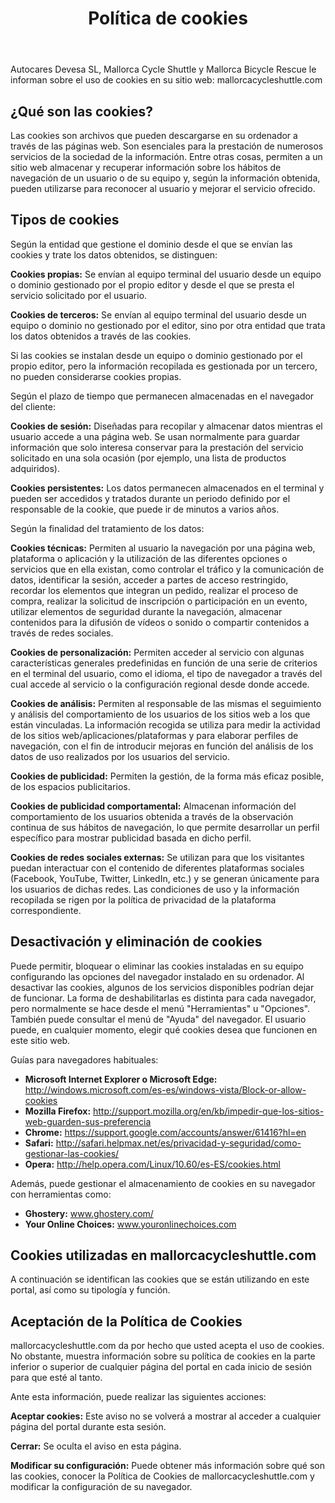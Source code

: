 ﻿---
title: "Política de cookies"
translationKey: cookie-policy
---

Autocares Devesa SL, Mallorca Cycle Shuttle y Mallorca Bicycle Rescue le informan sobre el uso de cookies en su sitio web: mallorcacycleshuttle.com

## ¿Qué son las cookies?

Las cookies son archivos que pueden descargarse en su ordenador a través de las páginas web. Son esenciales para la prestación de numerosos servicios de la sociedad de la información. Entre otras cosas, permiten a un sitio web almacenar y recuperar información sobre los hábitos de navegación de un usuario o de su equipo y, según la información obtenida, pueden utilizarse para reconocer al usuario y mejorar el servicio ofrecido.

## Tipos de cookies

Según la entidad que gestione el dominio desde el que se envían las cookies y trate los datos obtenidos, se distinguen:

**Cookies propias:** Se envían al equipo terminal del usuario desde un equipo o dominio gestionado por el propio editor y desde el que se presta el servicio solicitado por el usuario.

**Cookies de terceros:** Se envían al equipo terminal del usuario desde un equipo o dominio no gestionado por el editor, sino por otra entidad que trata los datos obtenidos a través de las cookies.

Si las cookies se instalan desde un equipo o dominio gestionado por el propio editor, pero la información recopilada es gestionada por un tercero, no pueden considerarse cookies propias.

Según el plazo de tiempo que permanecen almacenadas en el navegador del cliente:

**Cookies de sesión:** Diseñadas para recopilar y almacenar datos mientras el usuario accede a una página web. Se usan normalmente para guardar información que solo interesa conservar para la prestación del servicio solicitado en una sola ocasión (por ejemplo, una lista de productos adquiridos).

**Cookies persistentes:** Los datos permanecen almacenados en el terminal y pueden ser accedidos y tratados durante un periodo definido por el responsable de la cookie, que puede ir de minutos a varios años.

Según la finalidad del tratamiento de los datos:

**Cookies técnicas:** Permiten al usuario la navegación por una página web, plataforma o aplicación y la utilización de las diferentes opciones o servicios que en ella existan, como controlar el tráfico y la comunicación de datos, identificar la sesión, acceder a partes de acceso restringido, recordar los elementos que integran un pedido, realizar el proceso de compra, realizar la solicitud de inscripción o participación en un evento, utilizar elementos de seguridad durante la navegación, almacenar contenidos para la difusión de vídeos o sonido o compartir contenidos a través de redes sociales.

**Cookies de personalización:** Permiten acceder al servicio con algunas características generales predefinidas en función de una serie de criterios en el terminal del usuario, como el idioma, el tipo de navegador a través del cual accede al servicio o la configuración regional desde donde accede.

**Cookies de análisis:** Permiten al responsable de las mismas el seguimiento y análisis del comportamiento de los usuarios de los sitios web a los que están vinculadas. La información recogida se utiliza para medir la actividad de los sitios web/aplicaciones/plataformas y para elaborar perfiles de navegación, con el fin de introducir mejoras en función del análisis de los datos de uso realizados por los usuarios del servicio.

**Cookies de publicidad:** Permiten la gestión, de la forma más eficaz posible, de los espacios publicitarios.

**Cookies de publicidad comportamental:** Almacenan información del comportamiento de los usuarios obtenida a través de la observación continua de sus hábitos de navegación, lo que permite desarrollar un perfil específico para mostrar publicidad basada en dicho perfil.

**Cookies de redes sociales externas:** Se utilizan para que los visitantes puedan interactuar con el contenido de diferentes plataformas sociales (Facebook, YouTube, Twitter, LinkedIn, etc.) y se generan únicamente para los usuarios de dichas redes. Las condiciones de uso y la información recopilada se rigen por la política de privacidad de la plataforma correspondiente.

## Desactivación y eliminación de cookies

Puede permitir, bloquear o eliminar las cookies instaladas en su equipo configurando las opciones del navegador instalado en su ordenador. Al desactivar las cookies, algunos de los servicios disponibles podrían dejar de funcionar. La forma de deshabilitarlas es distinta para cada navegador, pero normalmente se hace desde el menú "Herramientas" u "Opciones". También puede consultar el menú de "Ayuda" del navegador. El usuario puede, en cualquier momento, elegir qué cookies desea que funcionen en este sitio web.

Guías para navegadores habituales:

- **Microsoft Internet Explorer o Microsoft Edge:** http://windows.microsoft.com/es-es/windows-vista/Block-or-allow-cookies
- **Mozilla Firefox:** http://support.mozilla.org/en/kb/impedir-que-los-sitios-web-guarden-sus-preferencia
- **Chrome:** https://support.google.com/accounts/answer/61416?hl=en
- **Safari:** http://safari.helpmax.net/es/privacidad-y-seguridad/como-gestionar-las-cookies/
- **Opera:** http://help.opera.com/Linux/10.60/es-ES/cookies.html

Además, puede gestionar el almacenamiento de cookies en su navegador con herramientas como:

- **Ghostery:** www.ghostery.com/
- **Your Online Choices:** www.youronlinechoices.com

## Cookies utilizadas en mallorcacycleshuttle.com

A continuación se identifican las cookies que se están utilizando en este portal, así como su tipología y función.

## Aceptación de la Política de Cookies

mallorcacycleshuttle.com da por hecho que usted acepta el uso de cookies. No obstante, muestra información sobre su política de cookies en la parte inferior o superior de cualquier página del portal en cada inicio de sesión para que esté al tanto.

Ante esta información, puede realizar las siguientes acciones:

**Aceptar cookies:** Este aviso no se volverá a mostrar al acceder a cualquier página del portal durante esta sesión.

**Cerrar:** Se oculta el aviso en esta página.

**Modificar su configuración:** Puede obtener más información sobre qué son las cookies, conocer la Política de Cookies de mallorcacycleshuttle.com y modificar la configuración de su navegador.
